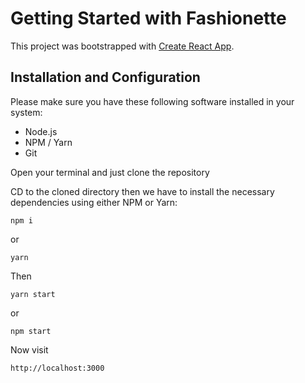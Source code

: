# Getting Started with Fashionette

This project was bootstrapped with [Create React App](https://github.com/facebook/create-react-app).
## Installation and Configuration
Please make sure you have these following software installed in your system:
* Node.js
* NPM / Yarn
* Git

Open your terminal and just clone the repository 

CD to the cloned directory then we have to install the necessary dependencies using either NPM or Yarn:

```
npm i
```
or 
```
yarn 
```
Then
```
yarn start
```
or
```
npm start
```

Now visit 

```
http://localhost:3000
```




